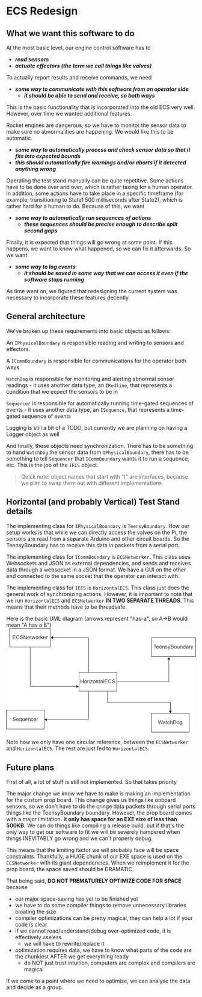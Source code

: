# ECS Redesign

## What we want this software to do
At the most basic level, our engine control software has to
- ***read sensors***
- ***actuate effectors (the term we call things like valves)***

To actually report results and receive commands, we need
- ***some way to communicate with this software from an operator side***
    - ***it should be able to send and receive, so both ways***

This is the basic functionality that is incorporated into the old
ECS very well. However, over time we wanted additional features.

Rocket engines are dangerous, so we have to monitor the sensor data
to make sure no abnormalities are happening. We would like this to be automatic.
- ***some way to automatically process and check sensor data so that it fits into expected bounds***
- ***this should automatically fire warnings and/or aborts if it detected anything wrong***

Operating the test stand manually can be quite repetitive. Some actions have to be done over
and over, which is rather taxing for a human operator. In addition, some actions have to take
place in a specific timeframe (for example, transitioning to State1 500 milliseconds after State2),
which is rather hard for a human to do. Because of this, we want 
- ***some way to automatically run sequences of actions***
  - ***these sequences should be precise enough to describe split second gaps***

Finally, it is expected that things will go wrong at some point. If this happens, we want to know
what happened, so we can fix it afterwards. So we want
- ***some way to log events***
  - ***it should be saved in some way that we can access it even if the software stops running***

As time went on, we figured that redesigning the current system was necessary to incorporate these features
decently.

## General architecture
We've broken up these requirements into basic objects as follows:

An `IPhysicalBoundary` is responsible reading and writing to sensors and effectors.

A `ICommBoundary` is responsible for communications for the operator both ways

`WatchDog` is responsible for monitoring and alerting abnormal sensor readings
    - it uses another data type, an `IRedline`, that represents a condition that we expect the sensors to be in

`Sequencer` is responsible for automatically running time-gated sequences of events
    - it uses another data type, an `ISequence`, that represents a time-gated sequence of events

Logging is still a bit of a TODO, but currently we are planning on having a Logger object as well

And finally, these objects need synchronization. There has to be something to hand `WatchDog` the sensor data
from `IPhysicalBoundary`, there has to be something to tell `Sequencer` that `ICommBoundary` wants it to
run a sequence, etc. This is the job of the `IECS` object.

> Quick note: object names that start with "I" are interfaces, because we plan to swap them out with different implementations


## Horizontal (and probably Vertical) Test Stand details

The implementing class for `IPhysicalBoundary` is `TeensyBoundary`. How our setup works is that while we can
directly access the valves on the Pi, the sensors are read from a separate Arduino and other circuit boards. So the
TeensyBoundary has to receive this data in packets from a serial port.

The implementing class for `ICommBoundary` is `ECSNetworker`. This class uses Websockets and JSON as external 
dependencies, and sends and receives data through a websocket in a JSON format. We have a GUI on the other end
connected to the same socket that the operator can interact with. 

The implementing class for `IECS` is `HorizontalECS`. This class just does the general work of synchronizing actions.
However, it is important to note that we run `HorizontalECS` and `ECSNetworker` **IN TWO SEPARATE THREADS**. This means
that their methods have to be threadsafe.

Here is the basic UML diagram (arrows represent "has-a", so A->B would mean "A has a B")
![](Test%20Stand%20Basic%20UML.png)

Note how we only have one circular reference, between the `ECSNetworker` and `HorizontalECS`. The rest are just fed
 to `HorizontalECS`.


## Future plans

First of all, a lot of stuff is still not implemented. So that takes priority

The major change we know we have to make is making an implementation for the custom prop board. This change gives
us things like onboard sensors, so we don't have to do the cringe data packets through serial ports things like the
TeensyBoundary boundary. However, the prop board comes with a major limitation. **It only has space for an EXE size
of less than 500KB.** We can do things like compiling a release build, but if that's the only way to get our software
to fit we will be severely hampered when things INEVITABLY go wrong and we can't properly debug. 

This means that the limiting factor we will probably face will be space constraints. Thankfully, a HUGE chunk of our EXE
space is used on the `ECSNetworker` with its giant dependencies. When we reimplement it for the prop board, the space
saved should be DRAMATIC. 

That being said, **DO NOT PREMATURELY OPTIMIZE CODE FOR SPACE** because
- our major space-saving has yet to be finished yet
- we have to do some compiler things to remove unnecessary libraries bloating the size
- compiler optimizations can be pretty magical, they can help a lot if your code is clear
- if we cannot read/understand/debug over-optimized code, it is effectively useless
  - we will have to rewrite/replace it
- optimization requires data, we have to know what parts of the code are the chunkiest AFTER we get everything ready
  - do NOT just trust intuition, computers are complex and compilers are magical

If we come to a point where we need to optimize, we can analyse the data and decide as a group.